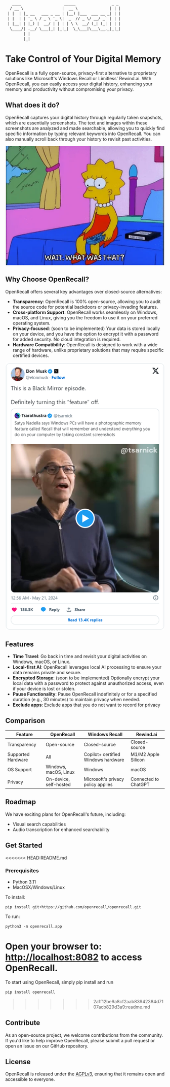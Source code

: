 ```
   ____                   _____                _ _ 
  / __ \                 |  __ \              | | |
 | |  | |_ __   ___ _ __ | |__) |___  ___ __ _| | |
 | |  | | '_ \ / _ \ '_ \|  _  // _ \/ __/ _` | | |
 | |__| | |_) |  __/ | | | | \ \  __/ (_| (_| | | |
  \____/| .__/ \___|_| |_|_|  \_\___|\___\__,_|_|_|
        | |                                        
        |_|                                        
```

# Take Control of Your Digital Memory

OpenRecall is a fully open-source, privacy-first alternative to proprietary solutions like Microsoft's Windows Recall or Limitless' Rewind.ai. With OpenRecall, you can easily access your digital history, enhancing your memory and productivity without compromising your privacy.

## What does it do?

OpenRecall captures your digital history through regularly taken snapshots, which are essentially screenshots. The text and images within these screenshots are analyzed and made searchable, allowing you to quickly find specific information by typing relevant keywords into OpenRecall. You can also manually scroll back through your history to revisit past activities.

<p align="center">
  <img src="images/lisa_rewind.webp" alt="Lisa Rewind" width="500">
</p>

## Why Choose OpenRecall?

OpenRecall offers several key advantages over closed-source alternatives:

- **Transparency**: OpenRecall is 100% open-source, allowing you to audit the source code for potential backdoors or privacy-invading features.
- **Cross-platform Support**: OpenRecall works seamlessly on Windows, macOS, and Linux, giving you the freedom to use it on your preferred operating system.
- **Privacy-focused**: (soon to be implemented) Your data is stored locally on your device, and you have the option to encrypt it with a password for added security. No cloud integration is required. 
- **Hardware Compatibility**: OpenRecall is designed to work with a wide range of hardware, unlike proprietary solutions that may require specific certified devices.

<p align="center">
  <a href="https://twitter.com/elonmusk/status/1792690964672450971">
    <img src="images/black_mirror.png" alt="Elon Musk Tweet" width="500">
  </a>
</p>

## Features

- **Time Travel**: Go back in time and revisit your digital activities on Windows, macOS, or Linux.
- **Local-first AI**: OpenRecall leverages local AI processing to ensure your data remains private and secure.
- **Encrypted Storage**: (soon to be implemented) Optionally encrypt your local data with a password to protect against unauthorized access, even if your device is lost or stolen.
- **Pause Functionality**: Pause OpenRecall indefinitely or for a specified duration (e.g., 30 minutes) to maintain privacy when needed.
- **Exclude apps**: Exclude apps that you do not want to record for privacy

## Comparison

| Feature          | OpenRecall                    | Windows Recall                                  | Rewind.ai                              |
|------------------|-------------------------------|--------------------------------------------------|----------------------------------------|
| Transparency     | Open-source                   | Closed-source                                    | Closed-source                          |
| Supported Hardware | All                         | Copilot+ certified Windows hardware              | M1/M2 Apple Silicon                    |
| OS Support       | Windows, macOS, Linux         | Windows                                          | macOS                                  |
| Privacy          | On-device, self-hosted        | Microsoft's privacy policy applies               | Connected to ChatGPT                   |

## Roadmap

We have exciting plans for OpenRecall's future, including:

- Visual search capabilities
- Audio transcription for enhanced searchability

## Get Started

<<<<<<< HEAD:README.md
### Prerequisites
- Python 3.11
- MacOSX/Windows/Linux

To install:
```
pip install git+https://github.com/openrecall/openrecall.git
```
To run:
```
python3 -m openrecall.app
```
Open your browser to:
[http://localhost:8082](http://localhost:8082) to access OpenRecall.
=======
To start using OpenRecall, simply pip install and run

```
pip install openrecall
```
>>>>>>> 2a1f12be9a8cf2aab83942384d7107acb829d3a9:readme.md

## Contribute

As an open-source project, we welcome contributions from the community. If you'd like to help improve OpenRecall, please submit a pull request or open an issue on our GitHub repository.

## License

OpenRecall is released under the [AGPLv3](https://opensource.org/licenses/AGPL-3.0), ensuring that it remains open and accessible to everyone.